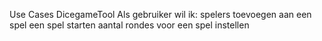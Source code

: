 Use Cases DicegameTool
Als gebruiker wil ik:
	spelers toevoegen aan een spel
	een spel starten
	aantal rondes voor een spel instellen
	